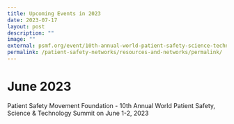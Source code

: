 ```yaml
---
title: Upcoming Events in 2023
date: 2023-07-17
layout: post
description: ""
image: ""
external: psmf.org/event/10th-annual-world-patient-safety-science-technology-summit/
permalink: /patient-safety-networks/resources-and-networks/permalink/
---
```

# June 2023
Patient Safety Movement Foundation - 
10th Annual World Patient Safety, Science & Technology Summit on June 1-2, 2023